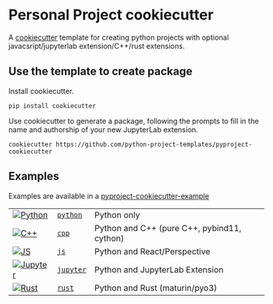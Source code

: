 # Personal Project cookiecutter

A [cookiecutter](https://github.com/audreyr/cookiecutter) template for creating python projects with optional javacsript/jupyterlab extension/C++/rust extensions.

## Use the template to create package

Install cookiecutter.

```
pip install cookiecutter
```

Use cookiecutter to generate a package, following the prompts to fill in the name and authorship of your new JupyterLab extension.

```
cookiecutter https://github.com/python-project-templates/pyproject-cookiecutter
```

## Examples
Examples are available in a [pyproject-cookiecutter-example](https://github.com/python-project-templates/pyproject-cookiecutter-example)

| | | |
|:--|:--|:--|
[![Python](https://github.com/python-project-templates/pyproject-cookiecutter-example/workflows/Build%20Status/badge.svg?branch=python)](https://github.com/python-project-templates/pyproject-cookiecutter-example/actions?query=workflow%3A%22Build+Status%22) | [`python`](https://github.com/python-project-templates/pyproject-cookiecutter-example/tree/python) | Python only |
[![C++](https://github.com/python-project-templates/pyproject-cookiecutter-example/workflows/Build%20Status/badge.svg?branch=cpp)](https://github.com/python-project-templates/pyproject-cookiecutter-example/actions?query=workflow%3A%22Build+Status%22) | [`cpp`](https://github.com/python-project-templates/pyproject-cookiecutter-example/tree/cpp) | Python and C++ (pure C++, pybind11, cython) |
[![JS](https://github.com/python-project-templates/pyproject-cookiecutter-example/workflows/Build%20Status/badge.svg?branch=js)](https://github.com/python-project-templates/pyproject-cookiecutter-example/actions?query=workflow%3A%22Build+Status%22) | [`js`](https://github.com/python-project-templates/pyproject-cookiecutter-example/tree/js) | Python and React/Perspective |
[![Jupyter](https://github.com/python-project-templates/pyproject-cookiecutter-example/workflows/Build%20Status/badge.svg?branch=jupyter)](https://github.com/python-project-templates/pyproject-cookiecutter-example/actions?query=workflow%3A%22Build+Status%22) | [`jupyter`](https://github.com/python-project-templates/pyproject-cookiecutter-example/tree/jupyter) | Python and JupyterLab Extension |
[![Rust](https://github.com/python-project-templates/pyproject-cookiecutter-example/workflows/Build%20Status/badge.svg?branch=rust)](https://github.com/python-project-templates/pyproject-cookiecutter-example/actions?query=workflow%3A%22Build+Status%22) | [`rust`](https://github.com/python-project-templates/pyproject-cookiecutter-example/tree/rust) | Python and Rust (maturin/pyo3) |


